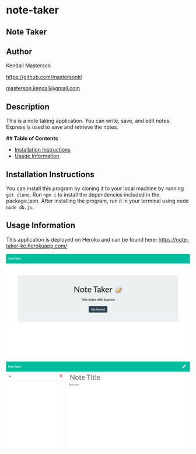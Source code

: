 # note-taker

<h2> Note Taker </h2> 

<h2> Author </h2>

Kendall Masterson

https://github.com/mastersonkl

masterson.kendall@gmail.com

<h2> Description </h2>

This is a note taking application. You can write, save, and edit notes. Express is used to save and retrieve the notes. 

**## Table of Contents**

- [Installation Instructions](#installation-instructions)
- [Usage Information](#usage-information)



## Installation Instructions

You can install this program by cloning it to your local machine by running `git clone`. Run `npm i` to install the dependencies included in the package.json. After installing the program, run it in your terminal using node `node db.js`.

## Usage Information

This application is deployed on Heroku and can be found here: https://note-taker-ke.herokuapp.com/


![](img/note-taker-1.png)

![](img/note-taker-2.png)
